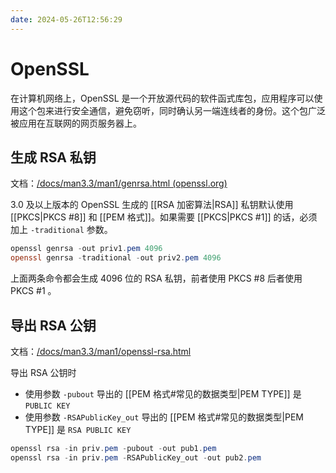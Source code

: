 ```yaml
---
date: 2024-05-26T12:56:29
---
```


# OpenSSL

在计算机网络上，OpenSSL 是一个开放源代码的软件函式库包，应用程序可以使用这个包来进行安全通信，避免窃听，同时确认另一端连线者的身份。这个包广泛被应用在互联网的网页服务器上。

## 生成 RSA 私钥

文档：[/docs/man3.3/man1/genrsa.html (openssl.org)](https://www.openssl.org/docs/man3.3/man1/genrsa.html)

3.0 及以上版本的 OpenSSL 生成的 [[RSA 加密算法|RSA]] 私钥默认使用 [[PKCS|PKCS #8]] 和 [[PEM 格式]]。如果需要 [[PKCS|PKCS #1]] 的话，必须加上 `-traditional` 参数。

``` powershell
openssl genrsa -out priv1.pem 4096
openssl genrsa -traditional -out priv2.pem 4096
```

上面两条命令都会生成 4096 位的 RSA 私钥，前者使用 PKCS #8 后者使用 PKCS #1 。

## 导出 RSA 公钥

文档：[/docs/man3.3/man1/openssl-rsa.html](https://www.openssl.org/docs/man3.3/man1/openssl-rsa.html)

导出 RSA 公钥时

- 使用参数 `-pubout` 导出的 [[PEM 格式#常见的数据类型|PEM TYPE]] 是 `PUBLIC KEY`
- 使用参数 `-RSAPublicKey_out` 导出的 [[PEM 格式#常见的数据类型|PEM TYPE]] 是 `RSA PUBLIC KEY`

``` powershell
openssl rsa -in priv.pem -pubout -out pub1.pem
openssl rsa -in priv.pem -RSAPublicKey_out -out pub2.pem
```
